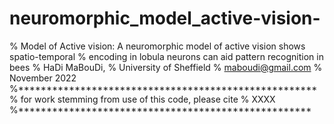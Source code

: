 # neuromorphic_model_active-vision-

% Model of Active vision: A neuromorphic model of active vision shows spatio-temporal
% encoding in lobula neurons can aid pattern recognition in bees
% HaDi MaBouDi,
% University of Sheffield
% maboudi@gmail.com
% November 2022
%*****************************************************
% for work stemming from use of this code, please cite
% XXXX
%****************************************************
